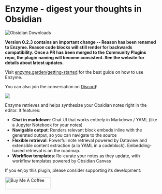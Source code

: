 # Enzyme - digest your thoughts in Obsidian

![Obsidian Downloads](https://img.shields.io/badge/dynamic/json?logo=obsidian&color=%23483699&label=downloads&query=%24%5B%22reason%22%5D.downloads&url=https%3A%2F%2Fraw.githubusercontent.com%2Fobsidianmd%2Fobsidian-releases%2Fmaster%2Fcommunity-plugin-stats.json&style=for-the-badge)

**Version 0.2.3 contains an important change -- Reason has been renamed to Enzyme. Reason code blocks will still render for backwards compatibility. Once a PR has been merged to the Community Plugins repo, the plugin naming will become consistent. See the website for details about latest updates.**

Visit [enzyme.garden/getting-started](https://www.enzyme.garden/getting-started) for the best guide on how to use Enzyme.

You can also join the conversation on [Discord](https://discord.gg/4UetkVfp)!

![](enzyme_synthesis.gif)

Enzyme retrieves and helps synthesize your Obsidian notes right in the editor. It features:

- **Chat in markdown**: Chat UI that works entirely in Markdown / YAML (like a Jupyter Notebook for your notes)
- **Navigable output**: Renders relevant block embeds inline with the generated output, so you can navigate to the source
- **Flexible retrieval**: Powerful note retrieval powered by Dataview and extensible content extraction (a la YAML in a codeblock). Embedding-based retrieval is on the roadmap.
- **Workflow templates**: Re-curate your notes as they update, with workflow templates powered by Obsidian Canvas

If you enjoy this plugin, please consider supporting its development:

<a href="https://www.buymeacoffee.com/jpham" target="_blank"><img src="https://cdn.buymeacoffee.com/buttons/v2/default-yellow.png" alt="Buy Me A Coffee" style="height: 40px !important;width: 150px !important;" ></a>
